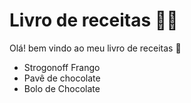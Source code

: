 # Livro de receitas :man_cook: #

Olá! bem vindo ao meu livro de receitas :wave:

- Strogonoff Frango
- Pavê de chocolate
- Bolo de Chocolate
